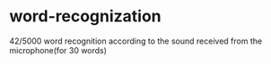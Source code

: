 # word-recognization
42/5000 word recognition according to the sound received from the microphone(for 30 words)
